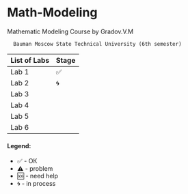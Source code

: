 # Math-Modeling

Mathematic Modeling Course by Gradov.V.M

      Bauman Moscow State Technical University (6th semester)


|List of Labs| Stage|
|------------|-------|
|Lab 1|✅|
|Lab 2|🌀	|
|Lab 3| |
|Lab 4|	|
|Lab 5|	|
|Lab 6| |


#### Legend:
+ ✅ - ОК
+ ⚠️ - problem
+ 🆘 - need help
+ 🌀 - in process
